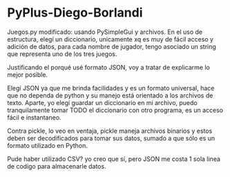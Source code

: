 # PyPlus-Diego-Borlandi
Juegos.py modificado: usando PySimpleGui y archivos.
En el uso de estructura, elegí un diccionario, unicamente xq es muy de fácil acceso y adición de datos, 
para cada nombre de jugador, tengo asociado un string que representa uno de los tres juegos.


Justificando el porqué usé formato JSON, voy a tratar de explicarme lo mejor posible.

Elegí JSON ya que me brinda facilidades y es un formato universal,
hace que no dependa de python y su manejo está orientado a los archivos de texto.
Aparte, yo elegí guardar un diccionario en mi archivo, puedo tranquilamente tomar TODO el diccionario con otro programa,
es un acceso fácil e instantaneo.

Contra pickle, lo veo en ventaja, pickle maneja archivos binarios y estos deben ser decodificados para tomar sus datos,
sumado a que sólo es un formato utilizado en Python.

Pude haber utilizado CSV? yo creo que sí, pero JSON me costa 1 sola linea de codigo para almacenarle datos.
